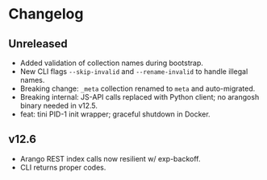 # Changelog

## Unreleased

- Added validation of collection names during bootstrap.
- New CLI flags `--skip-invalid` and `--rename-invalid` to handle illegal names.
- Breaking change: `_meta` collection renamed to `meta` and auto-migrated.
- Breaking internal: JS-API calls replaced with Python client; no arangosh binary needed in v12.5.
- feat: tini PID-1 init wrapper; graceful shutdown in Docker.

## v12.6

- Arango REST index calls now resilient w/ exp-backoff.
- CLI returns proper codes.

